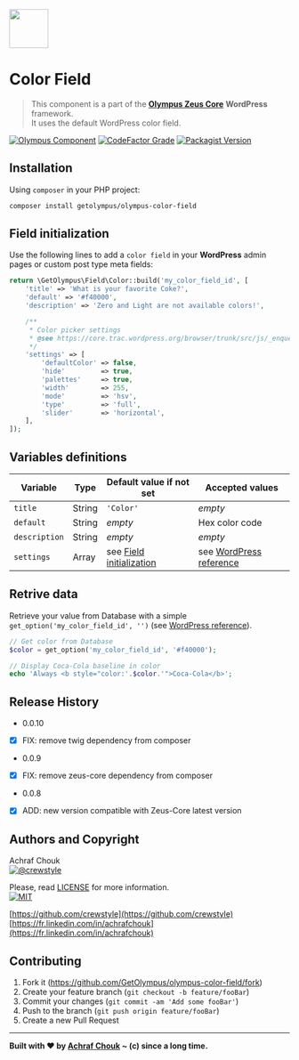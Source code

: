 <img src="https://useiconic.com/open-iconic/svg/brush.svg" height="70">

# Color Field
> This component is a part of the [**Olympus Zeus Core**][zeus-url] **WordPress** framework.  
> It uses the default WordPress color field.

[![Olympus Component][olympus-image]][olympus-url]
[![CodeFactor Grade][codefactor-image]][codefactor-url]
[![Packagist Version][packagist-image]][packagist-url]

## Installation

Using `composer` in your PHP project:

```sh
composer install getolympus/olympus-color-field
```

## Field initialization

Use the following lines to add a `color field` in your **WordPress** admin pages or custom post type meta fields:

```php
return \GetOlympus\Field\Color::build('my_color_field_id', [
    'title' => 'What is your favorite Coke?',
    'default' => '#f40000',
    'description' => 'Zero and Light are not available colors!',

    /**
     * Color picker settings
     * @see https://core.trac.wordpress.org/browser/trunk/src/js/_enqueues/lib/color-picker.js
     */
    'settings' => [
        'defaultColor' => false,
        'hide'         => true,
        'palettes'     => true,
        'width'        => 255,
        'mode'         => 'hsv',
        'type'         => 'full',
        'slider'       => 'horizontal',
    ],
]);
```

## Variables definitions

| Variable      | Type    | Default value if not set | Accepted values |
| ------------- | ------- | ------------------------ | --------------- |
| `title`       | String  | `'Color'` | *empty* |
| `default`     | String  | *empty* | Hex color code |
| `description` | String  | *empty* | *empty* |
| `settings`    | Array   | see [Field initialization](#field-initialization) | see [WordPress reference](https://core.trac.wordpress.org/browser/trunk/src/js/_enqueues/lib/color-picker.js) |

## Retrive data

Retrieve your value from Database with a simple `get_option('my_color_field_id', '')` (see [WordPress reference][getoption-url]).

```php
// Get color from Database
$color = get_option('my_color_field_id', '#f40000');

// Display Coca-Cola baseline in color
echo 'Always <b style="color:'.$color.'">Coca-Cola</b>';
```

## Release History

* 0.0.10
- [x] FIX: remove twig dependency from composer

* 0.0.9
- [x] FIX: remove zeus-core dependency from composer

* 0.0.8
- [x] ADD: new version compatible with Zeus-Core latest version

## Authors and Copyright

Achraf Chouk  
[![@crewstyle][twitter-image]][twitter-url]

Please, read [LICENSE][license-blob] for more information.  
[![MIT][license-image]][license-url]

[https://github.com/crewstyle](https://github.com/crewstyle)  
[https://fr.linkedin.com/in/achrafchouk](https://fr.linkedin.com/in/achrafchouk)

## Contributing

1. Fork it (<https://github.com/GetOlympus/olympus-color-field/fork>)
2. Create your feature branch (`git checkout -b feature/fooBar`)
3. Commit your changes (`git commit -am 'Add some fooBar'`)
4. Push to the branch (`git push origin feature/fooBar`)
5. Create a new Pull Request

---

**Built with ♥ by [Achraf Chouk](http://github.com/crewstyle "Achraf Chouk") ~ (c) since a long time.**

<!-- links & imgs dfn's -->
[olympus-image]: https://img.shields.io/badge/for-Olympus-44cc11.svg?style=flat-square
[olympus-url]: https://github.com/GetOlympus
[zeus-url]: https://github.com/GetOlympus/Zeus-Core
[codefactor-image]: https://www.codefactor.io/repository/github/GetOlympus/olympus-color-field/badge?style=flat-square
[codefactor-url]: https://www.codefactor.io/repository/github/getolympus/olympus-color-field
[getoption-url]: https://developer.wordpress.org/reference/functions/get_option/
[license-blob]: https://github.com/GetOlympus/olympus-color-field/blob/master/LICENSE
[license-image]: https://img.shields.io/badge/license-MIT_License-blue.svg?style=flat-square
[license-url]: http://opensource.org/licenses/MIT
[packagist-image]: https://img.shields.io/packagist/v/getolympus/olympus-color-field.svg?style=flat-square
[packagist-url]: https://packagist.org/packages/getolympus/olympus-color-field
[twitter-image]: https://img.shields.io/badge/crewstyle-blue.svg?style=social&logo=twitter
[twitter-url]: http://twitter.com/crewstyle